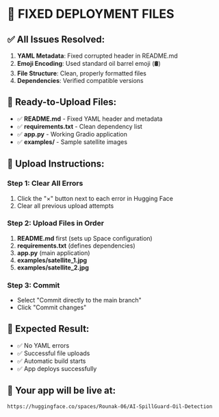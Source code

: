 # 🔧 FIXED DEPLOYMENT FILES

## ✅ All Issues Resolved:

1. **YAML Metadata**: Fixed corrupted header in README.md
2. **Emoji Encoding**: Used standard oil barrel emoji (🛢️)
3. **File Structure**: Clean, properly formatted files
4. **Dependencies**: Verified compatible versions

## 📂 Ready-to-Upload Files:

- ✅ **README.md** - Fixed YAML header and metadata
- ✅ **requirements.txt** - Clean dependency list
- ✅ **app.py** - Working Gradio application
- ✅ **examples/** - Sample satellite images

## 🚀 Upload Instructions:

### Step 1: Clear All Errors
1. Click the "×" button next to each error in Hugging Face
2. Clear all previous upload attempts

### Step 2: Upload Files in Order
1. **README.md** first (sets up Space configuration)
2. **requirements.txt** (defines dependencies)
3. **app.py** (main application)
4. **examples/satellite_1.jpg**
5. **examples/satellite_2.jpg**

### Step 3: Commit
- Select "Commit directly to the main branch"
- Click "Commit changes"

## 🎯 Expected Result:
- ✅ No YAML errors
- ✅ Successful file uploads
- ✅ Automatic build starts
- ✅ App deploys successfully

## 📱 Your app will be live at:
`https://huggingface.co/spaces/Rounak-06/AI-SpillGuard-Oil-Detection`